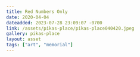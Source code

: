 ```yaml
---
title: Red Numbers Only
date: 2020-04-04
dateadded: 2023-07-28 23:09:07 -0700
link: /assets/pikas-place/pikas-place040420.jpeg
gallery: pikas-place
layout: asset
tags: ["art", "memorial"]
--- 
```

